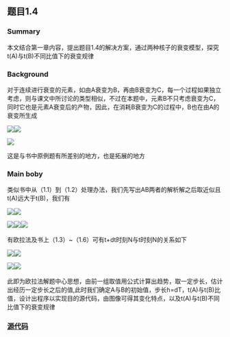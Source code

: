 ## 题目1.4
### Summary
本文结合第一章内容，提出题目1.4的解决方案，通过两种核子的衰变模型，探究t(A)与t(B)不同比值下的衰变规律
### Background
对于连续进行衰变的元素，如由A衰变为B，再由B衰变为C，每一个过程如果独立考虑，则与课文中所讨论的类型相似，不过在本题中，元素B不只考虑衰变为C，同时它也是元素A衰变后的产物，因此，在消耗B衰变为C的过程中，B也在由A的衰变所生成

![](http://latex.codecogs.com/gif.latex?\frac{d}{dx}N_{A}=)![](http://latex.codecogs.com/gif.latex?\frac{-N_{A}}{t_{A}})

![](http://latex.codecogs.com/gif.latex?\frac{d}{dx}N_{B}=\frac{N_{A}}{t_{A}}-\frac{N_{B}}{t_{B}})

这是与书中原例题有所差别的地方，也是拓展的地方
### Main boby
类似书中从（1.1）到（1.2）处理办法，我们先写出AB两者的解析解之后取近似且t(A)远大于t(B)，我们有

![](http://latex.codecogs.com/gif.latex?\.N_{A})![](http://latex.codecogs.com/gif.latex?\=N_{A}(0)\*e^{-T/t})

![](http://latex.codecogs.com/gif.latex?\.N_{B})![](http://latex.codecogs.com/gif.latex?\=N_{A}(0)\*e^{-T/t})![](http://latex.codecogs.com/gif.latex?\frac{t_{B}}{t_{A}-t_{B}})
 
 
 有欧拉法及书上（1.3）~（1.6）可有t+dt时刻N与t时刻N的关系如下

![](http://latex.codecogs.com/gif.latex?\.N_{A}(T+dT))![](http://latex.codecogs.com/gif.latex?\=N_{A}-N_{A}/t_{A}*dT)

![](http://latex.codecogs.com/gif.latex?\.N_{B}(T+dT))![](http://latex.codecogs.com/gif.latex?\=N_{B}-(N_{A}/t_{A}-N_{B}/t_{B})*dT)
 

此即为欧拉法解题中心思想，由前一组取值用公式计算出趋势，取一定步长，估计出经历一定步长之后的值,此时我们确定A与B的初始值，步长h=dT，t(A)与t(B)比值，设计出程序以实现目的源代码，由图像可得其变化特点，以及t(A)与t(B)不同比值下的衰变规律
### [源代码]()
